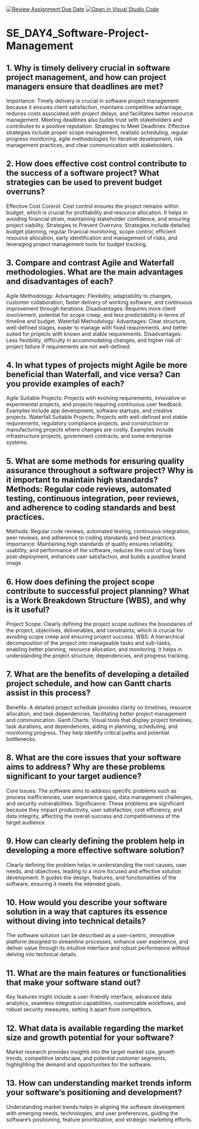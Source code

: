 [![Review Assignment Due Date](https://classroom.github.com/assets/deadline-readme-button-22041afd0340ce965d47ae6ef1cefeee28c7c493a6346c4f15d667ab976d596c.svg)](https://classroom.github.com/a/9pw6JKcu)
[![Open in Visual Studio Code](https://classroom.github.com/assets/open-in-vscode-2e0aaae1b6195c2367325f4f02e2d04e9abb55f0b24a779b69b11b9e10269abc.svg)](https://classroom.github.com/online_ide?assignment_repo_id=18476515&assignment_repo_type=AssignmentRepo)
# SE_DAY4_Software-Project-Management
## 1. Why is timely delivery crucial in software project management, and how can project managers ensure that deadlines are met?

Importance: Timely delivery is crucial in software project management because it ensures client satisfaction, maintains competitive advantage, reduces costs associated with project delays, and facilitates better resource management. Meeting deadlines also builds trust with stakeholders and contributes to a positive reputation.
Strategies to Meet Deadlines: Effective strategies include proper scope management, realistic scheduling, regular progress monitoring, agile methodologies for iterative development, risk management practices, and clear communication with stakeholders.

## 2. How does effective cost control contribute to the success of a software project? What strategies can be used to prevent budget overruns?

Effective Cost Control: Cost control ensures the project remains within budget, which is crucial for profitability and resource allocation. It helps in avoiding financial strain, maintaining stakeholder confidence, and ensuring project viability.
Strategies to Prevent Overruns: Strategies include detailed budget planning, regular financial monitoring, scope control, efficient resource allocation, early identification and management of risks, and leveraging project management tools for budget tracking.

## 3. Compare and contrast Agile and Waterfall methodologies. What are the main advantages and disadvantages of each?

Agile Methodology:
Advantages: Flexibility, adaptability to changes, customer collaboration, faster delivery of working software, and continuous improvement through iterations.
Disadvantages: Requires more client involvement, potential for scope creep, and less predictability in terms of timeline and budget.
Waterfall Methodology:
Advantages: Clear structure, well-defined stages, easier to manage with fixed requirements, and better suited for projects with known and stable requirements.
Disadvantages: Less flexibility, difficulty in accommodating changes, and higher risk of project failure if requirements are not well-defined.

## 4. In what types of projects might Agile be more beneficial than Waterfall, and vice versa? Can you provide examples of each?

Agile Suitable Projects: Projects with evolving requirements, innovative or experimental projects, and projects requiring continuous user feedback. Examples include app development, software startups, and creative projects.
Waterfall Suitable Projects: Projects with well-defined and stable requirements, regulatory compliance projects, and construction or manufacturing projects where changes are costly. Examples include infrastructure projects, government contracts, and some enterprise systems.

## 5. What are some methods for ensuring quality assurance throughout a software project? Why is it important to maintain high standards?Methods: Regular code reviews, automated testing, continuous integration, peer reviews, and adherence to coding standards and best practices.

Methods: Regular code reviews, automated testing, continuous integration, peer reviews, and adherence to coding standards and best practices.
Importance: Maintaining high standards of quality ensures reliability, usability, and performance of the software, reduces the cost of bug fixes post-deployment, enhances user satisfaction, and builds a positive brand image.


## 6. How does defining the project scope contribute to successful project planning? What is a Work Breakdown Structure (WBS), and why is it useful?

Project Scope: Clearly defining the project scope outlines the boundaries of the project, objectives, deliverables, and constraints, which is crucial for avoiding scope creep and ensuring project success.
WBS: A hierarchical decomposition of the project into manageable tasks and sub-tasks, enabling better planning, resource allocation, and monitoring. It helps in understanding the project structure, dependencies, and progress tracking.

## 7. What are the benefits of developing a detailed project schedule, and how can Gantt charts assist in this process?

Benefits: A detailed project schedule provides clarity on timelines, resource allocation, and task dependencies, facilitating better project management and communication.
Gantt Charts: Visual tools that display project timelines, task durations, and dependencies, aiding in planning, scheduling, and monitoring progress. They help identify critical paths and potential bottlenecks.

## 8. What are the core issues that your software aims to address? Why are these problems significant to your target audience?

Core Issues: The software aims to address specific problems such as process inefficiencies, user experience gaps, data management challenges, and security vulnerabilities.
Significance: These problems are significant because they impact productivity, user satisfaction, cost efficiency, and data integrity, affecting the overall success and competitiveness of the target audience.

## 9. How can clearly defining the problem help in developing a more effective software solution?

Clearly defining the problem helps in understanding the root causes, user needs, and objectives, leading to a more focused and effective solution development. It guides the design, features, and functionalities of the software, ensuring it meets the intended goals.

## 10. How would you describe your software solution in a way that captures its essence without diving into technical details?

The software solution can be described as a user-centric, innovative platform designed to streamline processes, enhance user experience, and deliver value through its intuitive interface and robust performance without delving into technical details.

## 11. What are the main features or functionalities that make your software stand out?

Key features might include a user-friendly interface, advanced data analytics, seamless integration capabilities, customizable workflows, and robust security measures, setting it apart from competitors.

## 12. What data is available regarding the market size and growth potential for your software?

Market research provides insights into the target market size, growth trends, competitive landscape, and potential customer segments, highlighting the demand and opportunities for the software.

## 13. How can understanding market trends inform your software’s positioning and development?
Understanding market trends helps in aligning the software development with emerging needs, technologies, and user preferences, guiding the software’s positioning, feature prioritization, and strategic marketing efforts.
